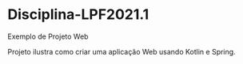 # Disciplina-LPF2021.1
Exemplo de Projeto Web

Projeto ilustra como criar uma aplicação Web usando Kotlin e Spring.

